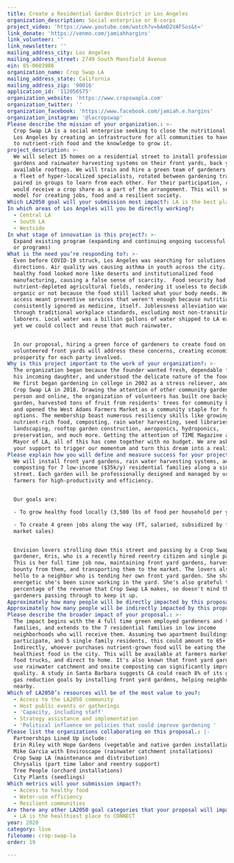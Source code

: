 ```yaml
---
title: Create a Residential Garden District in Los Angeles
organization_description: Social enterprise or B-corps
project_video: 'https://www.youtube.com/watch?v=bAmD2VAFSos&t='
link_donate: 'https://venmo.com/jamiahhargins'
link_volunteer: ''
link_newsletter: ''
mailing_address_city: Los Angeles
mailing_address_street: 2749 South Mansfield Avenue
ein: 85-0603986
organization_name: Crop Swap LA
mailing_address_state: California
mailing_address_zip: '90016'
application_id: '112056575'
organization_website: 'https://www.cropswapla.com'
organization_twitter: ''
organization_facebook: 'https://www.facebook.com/jamiah.e.hargins'
organization_instagram: '@lacropswap'
Please describe the mission of your organization.: >-
  Crop Swap LA is a social enterprise seeking to close the nutritional gap in
  Los Angeles by creating an infrastructure for all communities to have access
  to nutrient-rich food and the knowledge to grow it.
project_description: >-
  We will select 15 homes on a residential street to install professional
  gardens and rainwater harvesting systems on their front yards, back yards, and
  available rooftops. We will train and hire a green team of gardeners to become
  a fleet of hyper-localized specialists, rotated between gardening trades, and
  paired in groups to learn from each other. For their participation, residents
  would receive a crop share as a part of the arrangement. This will serve as a
  model for creating jobs, food and a resilient society. 
Which LA2050 goal will your submission most impact?: LA is the best place to LIVE
In which areas of Los Angeles will you be directly working?:
  - Central LA
  - South LA
  - Westside
In what stage of innovation is this project?: >-
  Expand existing program (expanding and continuing ongoing successful projects
  or programs)
What is the need you’re responding to?: >-
  Even before COVID-19 struck, Los Angeles was searching for solutions in all
  directions. Air quality was causing asthma in youth across the city. Access to
  healthy food looked more like deserts and institutionalized food
  manufacturing, causing a false sense of scarcity.  Food security had meant
  nutrient-depleted agricultural fields, rendering it useless to decide between
  organic or not because the food still lacked what your body needs. Healthcare
  access meant preventive services that weren't enough because nutrition was
  consistently ignored as medicine, itself. Joblessness alleviation was viewed
  through traditional workplace standards, excluding most non-transitional
  laborers. Local water was a billion gallons of water shipped to LA each day,
  yet we could collect and reuse that much rainwater. 


  In our proposal, hiring a green force of gardeners to create food on
  volunteered front yards will address these concerns, creating economic
  prosperity for each party involved.  
Why is this project important to the work of your organization?: >-
  The organization began because the founder wanted fresh, dependable food for
  his incoming daughter, and understood the delicate nature of the food system.
  He first began gardening in college in 2002 as a stress reliever, and began
  Crop Swap LA in 2018. Drawing the attention of other community gardeners in
  person and online, the organization of volunteers has built one backyard
  garden, harvested tons of fruit from residents' trees for community benefit
  and opened the West Adams Farmers Market as a community staple for food
  options. The membership boast numerous resiliency skills like growing
  nutrient-rich food, composting, rain water harvesting, seed libraries,
  landscaping, rooftop garden construction, aeroponics, hydroponics,
  preservation, and much more. Getting the attention of TIME Magazine and the
  Mayor of LA, all of this has come together with no budget. We are asking for
  your support to trigger our momentum and turn this dream into a reality. 
Please explain how you will define and measure success for your project.: >-
  We will install front yard gardens, rain water harvesting systems, and
  composting for 7 low-income ($35k/y) residential families along a single
  street. Each garden will be professionally designed and managed by urban
  farmers for high-productivity and efficiency. 


  Our goals are:

  - To grow healthy food locally (3,500 lbs of food per household per year)

  - To create 4 green jobs along the way (FT, salaried, subsidized by farmers
  market sales) 


  Envision lovers strolling down this street and passing by a Crop Swap LA
  gardener, Kris, who is a recently hired reentry citizen and single parent.
  This is her full time job now, maintaining front yard gardens, harvesting the
  bounty from them, and transporting them to the market. The lovers also say
  hello to a neighbor who is tending her own front yard garden. She shares how
  energetic she's been since working in the yard. She's also grateful to earn a
  percentage of the revenue that Crop Swap LA makes, so doesn't mind their
  gardeners passing through to keep it up.
Approximately how many people will be directly impacted by this proposal?: '150'
Approximately how many people will be indirectly impacted by this proposal?: '1500'
Please describe the broader impact of your proposal.: >-
  The impact begins with the 4 full time green employed gardeners and their
  families, and extends to the 7 residential families in low income
  neighborhoods who will receive them. Assuming two apartment buildings
  participate, and 5 single family residents, this could amount to 65+ people.
  Indirectly, whoever purchases nutrient-grown food will be eating the
  healthiest food in the city. This will be available at farmers markets, mobile
  food trucks, and direct to home. It's also known that front yard gardens that
  use rainwater catchment and onsite composting can significantly improve air
  quality. A study in Santa Barbara suggests CA could reach 8% of its greenhouse
  gas reduction goals by installing front yard gardens, helping neighbors
  nearby. 
Which of LA2050’s resources will be of the most value to you?:
  - Access to the LA2050 community
  - Host public events or gatherings
  - 'Capacity, including staff'
  - Strategy assistance and implementation
  - 'Political influence on policies that could improve gardening '
Please list the organizations collaborating on this proposal.: |-
  Partnerships Lined Up include:
  Erin Riley with Hope Gardens (vegetable and native garden installations)
  Mike Garcia with Enviroscape (rainwater catchment installations)
  Crop Swap LA (maintenance and distribution)
  Chrysalis (part time labor and reentry support)
  Tree People (orchard installations)
  City Plants (seedlings)
Which metrics will your submission impact?:
  - Access to healthy food
  - Water-use efficiency
  - Resilient communities
Are there any other LA2050 goal categories that your proposal will impact?:
  - LA is the healthiest place to CONNECT
year: 2020
category: live
filename: crop-swap-la
order: 19

---
```

